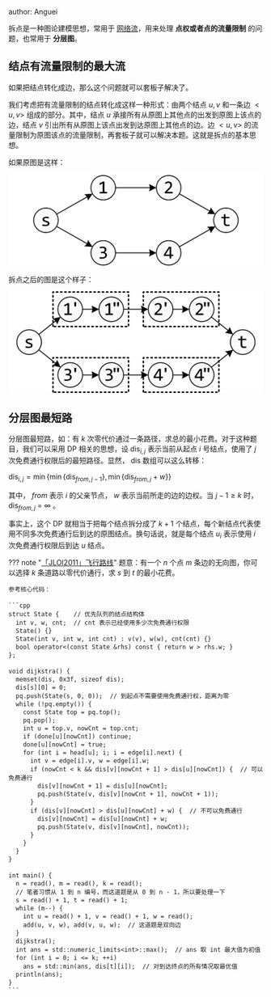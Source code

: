 author: Anguei

拆点是一种图论建模思想，常用于 [网络流](./flow.md)，用来处理 **点权或者点的流量限制** 的问题，也常用于 **分层图**。

## 结点有流量限制的最大流

如果把结点转化成边，那么这个问题就可以套板子解决了。

我们考虑把有流量限制的结点转化成这样一种形式：由两个结点 $u,v$ 和一条边 $<u,v>$ 组成的部分。其中，结点 $u$ 承接所有从原图上其他点的出发到原图上该点的边，结点 $v$ 引出所有从原图上该点出发到达原图上其他点的边。边 $<u,v>$ 的流量限制为原图该点的流量限制，再套板子就可以解决本题。这就是拆点的基本思想。

如果原图是这样：

![](./images/node1.png)

拆点之后的图是这个样子：

![](./images/node2.png)

## 分层图最短路

分层图最短路，如：有 $k$ 次零代价通过一条路径，求总的最小花费。对于这种题目，我们可以采用 DP 相关的思想，设 $\text{dis}_{i, j}$ 表示当前从起点 $i$ 号结点，使用了 $j$ 次免费通行权限后的最短路径。显然， $\text{dis}$ 数组可以这么转移：

 $\text{dis}_{i, j} = \min\{\min\{\text{dis}_{from, j - 1}\}, \min\{\text{dis}_{from,j} + w\}\}$ 

其中， $from$ 表示 $i$ 的父亲节点， $w$ 表示当前所走的边的边权。当 $j - 1 \geq k$ 时， $\text{dis}_{from, j}$ = $\infty$ 。

事实上，这个 DP 就相当于把每个结点拆分成了 $k+1$ 个结点，每个新结点代表使用不同多次免费通行后到达的原图结点。换句话说，就是每个结点 $u_i$ 表示使用 $i$ 次免费通行权限后到达 $u$ 结点。

??? note "[「JLOI2011」飞行路线](https://www.luogu.org/problem/P4568)"
	题意：有一个 $n$ 个点 $m$ 条边的无向图，你可以选择 $k$ 条道路以零代价通行，求 $s$ 到 $t$ 的最小花费。

	参考核心代码：

	```cpp
	struct State {    // 优先队列的结点结构体
	  int v, w, cnt;  // cnt 表示已经使用多少次免费通行权限
	  State() {}
	  State(int v, int w, int cnt) : v(v), w(w), cnt(cnt) {}
	  bool operator<(const State &rhs) const { return w > rhs.w; }
	};
    
	void dijkstra() {
	  memset(dis, 0x3f, sizeof dis);
	  dis[s][0] = 0;
	  pq.push(State(s, 0, 0));  // 到起点不需要使用免费通行权，距离为零
	  while (!pq.empty()) {
	    const State top = pq.top();
	    pq.pop();
	    int u = top.v, nowCnt = top.cnt;
	    if (done[u][nowCnt]) continue;
	    done[u][nowCnt] = true;
	    for (int i = head[u]; i; i = edge[i].next) {
	      int v = edge[i].v, w = edge[i].w;
	      if (nowCnt < k && dis[v][nowCnt + 1] > dis[u][nowCnt]) {  // 可以免费通行
	        dis[v][nowCnt + 1] = dis[u][nowCnt];
	        pq.push(State(v, dis[v][nowCnt + 1], nowCnt + 1));
	      }
	      if (dis[v][nowCnt] > dis[u][nowCnt] + w) {  // 不可以免费通行
	        dis[v][nowCnt] = dis[u][nowCnt] + w;
	        pq.push(State(v, dis[v][nowCnt], nowCnt));
	      }
	    }
	  }
	}
    
	int main() {
	  n = read(), m = read(), k = read();
	  // 笔者习惯从 1 到 n 编号，而这道题是从 0 到 n - 1，所以要处理一下
	  s = read() + 1, t = read() + 1;
	  while (m--) {
	    int u = read() + 1, v = read() + 1, w = read();
	    add(u, v, w), add(v, u, w);  // 这道题是双向边
	  }
	  dijkstra();
	  int ans = std::numeric_limits<int>::max();  // ans 取 int 最大值为初值
	  for (int i = 0; i <= k; ++i)
	    ans = std::min(ans, dis[t][i]);  // 对到达终点的所有情况取最优值
	  println(ans);
	}
	```